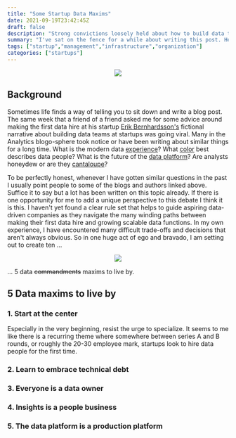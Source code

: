 ```yaml
---
title: "Some Startup Data Maxims"
date: 2021-09-19T23:42:45Z
draft: false
description: "Strong convictions loosely held about how to build data teams and data infrastructure"
summary: "I've sat on the fence for a while about writing this post. Here are some strong convictions loosely held about data teams and data infrastructure at startups"
tags: ["startup","management","infrastructure","organization"]
categories: ["startups"]
---
```


<p align="center">
    <img src="/img/data-maxims/lumbergh-data.jpeg">
</p>

## Background
Sometimes life finds a way of telling you to sit down and write a blog post. The same week that a friend of a friend asked me for some advice around making the first data hire at his startup [Erik Bernhardsson's](https://erikbern.com/2021/07/07/the-data-team-a-short-story.html) fictional narrative about building data teams at startups was going viral. Many in the Analytics blogo-sphere took notice or have been writing about similar things for a long time. What is the modern data [experience](https://benn.substack.com/p/the-modern-data-experience#footnote-1)? What [color](https://blog.getdbt.com/we-the-purple-people/) best describes data people? What is the future of the [data platform](https://erikbern.com/2021/07/07/the-data-team-a-short-story.html)? Are analysts honeydew or are they [cantaloupe](https://benn.substack.com/p/third-rail)?

To be perfectly honest, whenever I have gotten similar questions in the past I usually point people to some of the blogs and authors linked above. Suffice it to say but a lot has been written on this topic already. If there is one opportunity for me to add a unique perspective to this debate I think it is this. I haven't yet found a clear rule set that helps to guide aspiring data-driven companies as they navigate the many winding paths between making their first data hire and growing scalable data functions. In my own experience, I have encountered many difficult trade-offs and decisions that aren't always obvious. So in one huge act of ego and bravado, I am setting out to create ten ...

<p align="center">
    <img src="/img/data-maxims/10-commandments.gif">
</p>

... 5 data ~~commandments~~ maxims to live by. 

## 5 Data maxims to live by
### 1. Start at the center
Especially in the very beginning, resist the urge to specialize. It seems to me like there is a recurring theme where somewhere between series A and B rounds, or roughly the 20-30 employee mark, startups look to hire data people for the first time. 

### 2. Learn to embrace technical debt

### 3. Everyone is a data owner

### 4. Insights is a people business

### 5. The data platform is a production platform 

